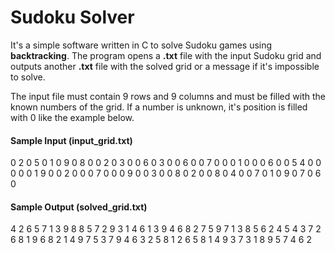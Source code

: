 # Sudoku Solver
It's a simple software written in C to solve Sudoku games using <b>backtracking</b>. The program opens a <b>.txt</b> file with the input Sudoku grid and outputs another <b>.txt</b> file with the solved grid or a message if it's impossible to solve.

The input file must contain 9 rows and 9 columns and must be filled with the known numbers of the grid. If a number is unknown, it's position is filled with 0 like the example below.

<h4>Sample Input (input_grid.txt)</h4>
	0 2 0 5 0 1 0 9 0
	8 0 0 2 0 3 0 0 6
	0 3 0 0 6 0 0 7 0
	0 0 1 0 0 0 6 0 0
	5 4 0 0 0 0 0 1 9
	0 0 2 0 0 0 7 0 0
	0 9 0 0 3 0 0 8 0
	2 0 0 8 0 4 0 0 7
	0 1 0 9 0 7 0 6 0

<h4>Sample Output (solved_grid.txt)</h4>
	4 2 6 5 7 1 3 9 8
	8 5 7 2 9 3 1 4 6
	1 3 9 4 6 8 2 7 5
	9 7 1 3 8 5 6 2 4
	5 4 3 7 2 6 8 1 9
	6 8 2 1 4 9 7 5 3
	7 9 4 6 3 2 5 8 1
	2 6 5 8 1 4 9 3 7
	3 1 8 9 5 7 4 6 2
